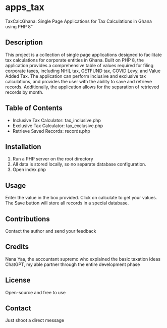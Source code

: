 # apps_tax
TaxCalcGhana: Single Page Applications for Tax Calculations in Ghana using PHP 8"

## Description
This project is a collection of single page applications designed to facilitate tax calculations for corporate entities in Ghana. Built on PHP 8, the application provides a comprehensive table of values required for filing corporate taxes, including NHIL tax, GETFUND tax, COVID Levy, and Value Added Tax. The application can perform inclusive and exclusive tax calculations, and provides the user with the ability to save and retrieve records. Additionally, the application allows for the separation of retrieved records by month.

## Table of Contents
- Inclusive Tax Calculator: tax_inclusive.php
- Exclusive Tax Calculator: tax_exclusive.php
- Retrieve Saved Records: records.php

## Installation
1. Run a PHP server on the root directory
2. All data is stored locally, so no separate database configuration.
3. Open index.php

## Usage
Enter the value in the box provided. Click on calculate to get your values.
The Save button will store all records in a special database.

## Contributions
Contact the author and send your feedback

## Credits
Nana Yaa, the accountant supremo who explained the basic taxation ideas
ChatGPT, my able partner through the entire development phase

## License
Open-source and free to use

## Contact
Just shoot a direct message
